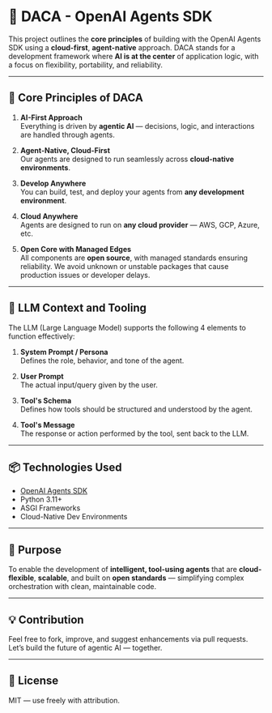 # 🤖 DACA - OpenAI Agents SDK

This project outlines the **core principles** of building with the OpenAI Agents SDK using a **cloud-first**, **agent-native** approach. DACA stands for a development framework where **AI is at the center** of application logic, with a focus on flexibility, portability, and reliability.

---

## 🚀 Core Principles of DACA

1. **AI-First Approach**  
   Everything is driven by **agentic AI** — decisions, logic, and interactions are handled through agents.

2. **Agent-Native, Cloud-First**  
   Our agents are designed to run seamlessly across **cloud-native environments**.

3. **Develop Anywhere**  
   You can build, test, and deploy your agents from **any development environment**.

4. **Cloud Anywhere**  
   Agents are designed to run on **any cloud provider** — AWS, GCP, Azure, etc.

5. **Open Core with Managed Edges**  
   All components are **open source**, with managed standards ensuring reliability. We avoid unknown or unstable packages that cause production issues or developer delays.

---

## 🧠 LLM Context and Tooling

The LLM (Large Language Model) supports the following 4 elements to function effectively:

1. **System Prompt / Persona**  
   Defines the role, behavior, and tone of the agent.

2. **User Prompt**  
   The actual input/query given by the user.

3. **Tool's Schema**  
   Defines how tools should be structured and understood by the agent.

4. **Tool's Message**  
   The response or action performed by the tool, sent back to the LLM.

---

## 📦 Technologies Used

- [OpenAI Agents SDK](https://platform.openai.com/docs/assistants/overview)
- Python 3.11+
- ASGI Frameworks
- Cloud-Native Dev Environments

---

## 📌 Purpose

To enable the development of **intelligent, tool-using agents** that are **cloud-flexible**, **scalable**, and built on **open standards** — simplifying complex orchestration with clean, maintainable code.

---

## 💡 Contribution

Feel free to fork, improve, and suggest enhancements via pull requests. Let’s build the future of agentic AI — together.

---

## 📜 License

MIT — use freely with attribution.
